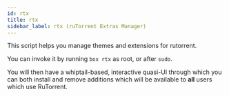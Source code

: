 ```yaml
---
id: rtx
title: rtx
sidebar_label: rtx (ruTorrent Extras Manager)
---
```


This script helps you manage themes and extensions for rutorrent.

You can invoke it by running `box rtx` as root, or after `sudo`.

You will then have a whiptail-based, interactive quasi-UI through which you can both install and remove additions which will be available to **all** users which use RuTorrent.